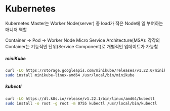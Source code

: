 # Kubernetes

Kubernetes Master는 Worker Node(server) 중 load가 적은 Node에 일 부여하는 매니저 역할

Container -> Pod -> Worker Node
Micro Service Architecture(MSA): 각각의 Container는 기능적인 단위(Service Component)로
개별적인 업데이트가 가능함

##### miniKube

```bash
curl -LO https://storage.googleapis.com/minikube/releases/v1.22.0/minikube-linux-amd64
sudo install minikube-linux-amd64 /usr/local/bin/minikube
```
##### kubectl
```bash
curl -LO https://dl.k8s.io/release/v1.22.1/bin/linux/amd64/kubectl
sudo install -o root -g root -m 0755 kubectl /usr/local/bin/kubectl
```
